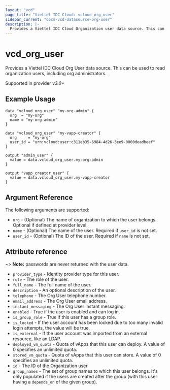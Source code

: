 ```yaml
---
layout: "vcd"
page_title: "Viettel IDC Cloud: vcloud_org_user"
sidebar_current: "docs-vcd-datasource-org-user"
description: |-
  Provides a Viettel IDC Cloud Organization user data source. This can be used to read organization users.
---
```


# vcd\_org\_user

Provides a Viettel IDC Cloud Org User data source. This can be used to read organization users, including org administrators.

Supported in provider *v3.0+*


## Example Usage

```hcl
data "vcloud_org_user" "my-org-admin" {
  org  = "my-org"
  name = "my-org-admin"
}

data "vcloud_org_user" "my-vapp-creator" {
  org     = "my-org"
  user_id = "urn:vcloud:user:c311eb35-6984-4d26-3ee9-0000deadbeef"
}

output "admin_user" {
  value = data.vcloud_org_user.my-org-admin
}

output "vapp_creator_user" {
  value = data.vcloud_org_user.my-vapp-creator
}
```

## Argument Reference

The following arguments are supported:

* `org` - (Optional) The name of organization to which the user belongs. Optional if defined at provider level.
* `name` - (Optional) The name of the user. Required if `user_id` is not set.
* `user_id` - (Optional) The ID of the user. Required if `name` is not set.

## Attribute reference

~> **Note:** passwords are never returned with the user data.

* `provider_type` - Identity provider type for this user. 
* `role` - The role of the user. 
* `full_name` - The full name of the user.
* `description` - An optional description of the user.
* `telephone` - The Org User telephone number.
* `email_address` - The Org User email address.
* `instant_messaging` - The Org User instant messaging.
* `enabled` - True if the user is enabled and can log in.
* `is_group_role` - True if this user has a group role.
* `is_locked` - If the user account has been locked due to too many invalid login attempts, the value will be true.
* `is_external` - If the user account was imported from an external resource, like an LDAP.
* `deployed_vm_quota` - Quota of vApps that this user can deploy. A value of 0 specifies an unlimited quota.
* `stored_vm_quota` -  Quota of vApps that this user can store. A value of 0 specifies an unlimited quota.
* `id` - The ID of the Organization user
* `group_names` - The set of group names to which this user belongs. It's only populated if the users
    are created after the group (with this user having a `depends_on` of the given group).


